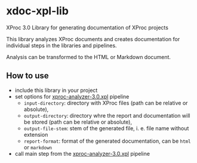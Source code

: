 # xdoc-xpl-lib

XProc 3.0 Library for generating documentation of XProc projects

This library analyzes XProc documents and creates documentation for individual steps in the libraries and pipelines.

Analysis can be transformed to the HTML or Markdown document.

## How to use

- include this library in your project
- set options for [xproc-analyzer-3.0.xpl](src/xproc/xproc-analyzer-3.0.xpl) pipeline
  - `input-directory`: directory with XProc files (path can be relative or absolute), 
  - `output-directory`: directory whre the report and documentation will be stored (path can be relative or absolute), 
  - `output-file-stem`: stem of the generated file, i. e. file name without extension
  - `report-format`: format of the generated documentation, can be `html` or `markdown`
- call main step from the [xproc-analyzer-3.0.xpl](src/xproc/xproc-analyzer-3.0.xpl) pipeline